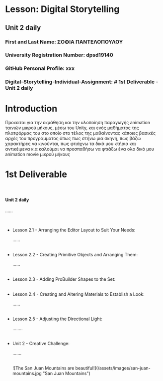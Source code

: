 
# Lesson: Digital Storytelling

## Unit 2 daily

### First and Last Name: ΣΟΦΙΑ ΠΑΝΤΕΛΟΠΟΥΛΟΥ
### University Registration Number: dpsd19140
### GitHub Personal Profile: xxx
### Digital-Storytelling-Individual-Assignment: # 1st Deliverable - Unit 2 daily

# Introduction
<p> Προκειται για την εκμάθηση και την υλοποίηση παραγωγής animation ταινιών μικρού μήκους,
μέσω του Unity, και ενός μαθήματος της πλατφόρμας του στο οποίο στο τέλος της μαθαίνοντας κάποιες βασικές αρχές του προγράμματος όπως πως στήνω μια σκηνή, πως βάζω χαρακτήρες να κινούνται, πως φτιάχνω τα δικά μου κτήρια και αντικέιμενα κ.α καλούμαι να προσπαθήσω να φτιάξω ένα ολο δικό μου animation movie μικρού μήκους </p>


# 1st Deliverable
<br>
<h4> Unit 2 daily </h4>
<p>......</p>
<br>
<ul>
  <li> Lesson 2.1 - Arranging the Editor Layout to Suit Your Needs:  </li>
 <p>......</p>
 
 <br>
 <li> Lesson 2.2 - Creating Primitive Objects and Arranging Them: </li>
 <p>......</p>
 
 <br>
   <li> Lesson 2.3 - Adding ProBuilder Shapes to the Set:  </li>
 <p></p>
 
 <br>
  <li> Lesson 2.4 - Creating and Altering Materials to Establish a Look:  </li>
 <p>......</p>
 
 <br>
  <li> Lesson 2.5 - Adjusting the Directional Light:  </li>
 <p>........</p>
 
 <br>
  <li> Unit 2 - Creative Challenge:  </li>
 <p>.......</p>
  <br>
  ![The San Juan Mountains are beautiful!](/assets/images/san-juan-mountains.jpg "San Juan Mountains")
 <br>
</ul>



